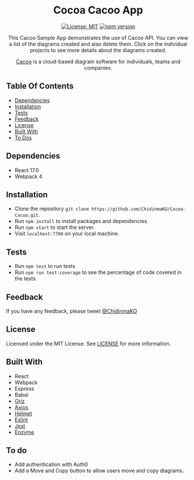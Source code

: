 <h1 align="center">Cocoa Cacoo App</h1>

<div align="center">

[![License: MIT](https://img.shields.io/badge/License-MIT-yellow.svg)](https://opensource.org/licenses/MIT) [![npm version](https://badge.fury.io/js/webpack-cli.svg)](https://badge.fury.io/js/webpack-cli)

This Cacoo Sample App demonstrates the use of Cacoo API. You can view a list of the diagrams created and also delete them. Click on the individual projects to see more details about the diagrams created.

[Cacoo](https://cacoo.com) is a cloud-based diagram software for individuals, teams and companies.



</div>

## Table Of Contents
- [Dependencies](#dependencies)
- [Installation](#installation)
- [Tests](#tests)
- [Feedback](#feedback)
- [License](#license)
- [Built With](#built-with)
- [To Dos](#to-do)

## Dependencies
- React 17.0
- Webpack 4

## Installation
- Clone the repository `git clone https://github.com/ChidinmaKO/Cocoa-Cacoo.git`.
- Run `npm install` to install packages and dependencies.
- Run `npm start` to start the server.
- Visit `localhost:7700` on your local machine.

## Tests
- Run `npm test` to run tests
- Run `npm run test:coverage` to see the percentage of code covered in the tests

## Feedback
If you have any feedback, please tweet [@ChidinmaKO](https://twitter.com/chidinmako)

## License
Licensed under the MIT License. See [LICENSE](https://github.com/ChidinmaKO/Cocoa-Cacoo/blob/master/LICENSE) for more information.

## Built With
- React
- Webpack
- Express
- Babel
- [Griz](https://github.com/josephrexme/griz)
- [Axios](https://github.com/axios/axios)
- [Helmet](https://github.com/helmetjs/helmet)
- [Eslint](https://github.com/airbnb/javascript/tree/master/packages/eslint-config-airbnb)
- [Jest](https://jestjs.io/)
- [Enzyme](https://airbnb.io/enzyme/)

## To do
* Add authentication with Auth0
* Add a Move and Copy button to allow users move and copy diagrams.

